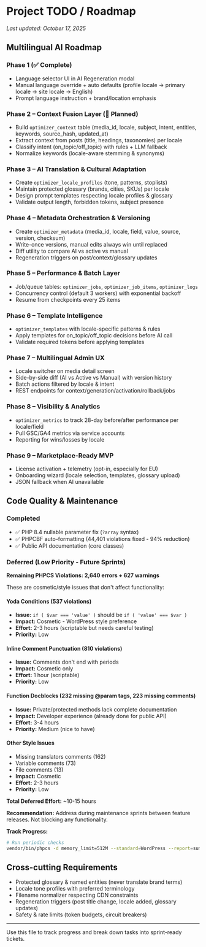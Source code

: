 # Project TODO / Roadmap

_Last updated: October 17, 2025_

## Multilingual AI Roadmap

### Phase 1 (✅ Complete)
- Language selector UI in AI Regeneration modal
- Manual language override + auto defaults (profile locale → primary locale → site locale → English)
- Prompt language instruction + brand/location emphasis

### Phase 2 – Context Fusion Layer (🚧 Planned)
- Build `optimizer_context` table (media_id, locale, subject, intent, entities, keywords, source_hash, updated_at)
- Extract context from posts (title, headings, taxonomies) per locale
- Classify intent (on_topic/off_topic) with rules + LLM fallback
- Normalize keywords (locale-aware stemming & synonyms)

### Phase 3 – AI Translation & Cultural Adaptation
- Create `optimizer_locale_profiles` (tone, patterns, stoplists)
- Maintain protected glossary (brands, cities, SKUs) per locale
- Design prompt templates respecting locale profiles & glossary
- Validate output length, forbidden tokens, subject presence

### Phase 4 – Metadata Orchestration & Versioning
- Create `optimizer_metadata` (media_id, locale, field, value, source, version, checksum)
- Write-once versions, manual edits always win until replaced
- Diff utility to compare AI vs active vs manual
- Regeneration triggers on post/context/glossary updates

### Phase 5 – Performance & Batch Layer
- Job/queue tables: `optimizer_jobs`, `optimizer_job_items`, `optimizer_logs`
- Concurrency control (default 3 workers) with exponential backoff
- Resume from checkpoints every 25 items

### Phase 6 – Template Intelligence
- `optimizer_templates` with locale-specific patterns & rules
- Apply templates for on_topic/off_topic decisions before AI call
- Validate required tokens before applying templates

### Phase 7 – Multilingual Admin UX
- Locale switcher on media detail screen
- Side-by-side diff (AI vs Active vs Manual) with version history
- Batch actions filtered by locale & intent
- REST endpoints for context/generation/activation/rollback/jobs

### Phase 8 – Visibility & Analytics
- `optimizer_metrics` to track 28-day before/after performance per locale/field
- Pull GSC/GA4 metrics via service accounts
- Reporting for wins/losses by locale

### Phase 9 – Marketplace-Ready MVP
- License activation + telemetry (opt-in, especially for EU)
- Onboarding wizard (locale selection, templates, glossary upload)
- JSON fallback when AI unavailable

## Code Quality & Maintenance

### Completed
- ✅ PHP 8.4 nullable parameter fix (`?array` syntax)
- ✅ PHPCBF auto-formatting (44,401 violations fixed - 94% reduction)
- ✅ Public API documentation (core classes)

### Deferred (Low Priority - Future Sprints)

**Remaining PHPCS Violations: 2,640 errors + 627 warnings**

These are cosmetic/style issues that don't affect functionality:

#### Yoda Conditions (537 violations)
- **Issue:** `if ( $var === 'value' )` should be `if ( 'value' === $var )`
- **Impact:** Cosmetic - WordPress style preference
- **Effort:** 2-3 hours (scriptable but needs careful testing)
- **Priority:** Low

#### Inline Comment Punctuation (810 violations)
- **Issue:** Comments don't end with periods
- **Impact:** Cosmetic only
- **Effort:** 1 hour (scriptable)
- **Priority:** Low

#### Function Docblocks (232 missing @param tags, 223 missing comments)
- **Issue:** Private/protected methods lack complete documentation
- **Impact:** Developer experience (already done for public API)
- **Effort:** 3-4 hours
- **Priority:** Medium (nice to have)

#### Other Style Issues
- Missing translators comments (162)
- Variable comments (73)
- File comments (13)
- **Impact:** Cosmetic
- **Effort:** 2-3 hours
- **Priority:** Low

**Total Deferred Effort:** ~10-15 hours

**Recommendation:** Address during maintenance sprints between feature releases. Not blocking any functionality.

**Track Progress:**
```bash
# Run periodic checks
vendor/bin/phpcs -d memory_limit=512M --standard=WordPress --report=summary msh-image-optimizer/includes/ msh-image-optimizer/admin/
```

## Cross-cutting Requirements
- Protected glossary & named entities (never translate brand terms)
- Locale tone profiles with preferred terminology
- Filename normalizer respecting CDN constraints
- Regeneration triggers (post title change, locale added, glossary updates)
- Safety & rate limits (token budgets, circuit breakers)

---

Use this file to track progress and break down tasks into sprint-ready tickets.

